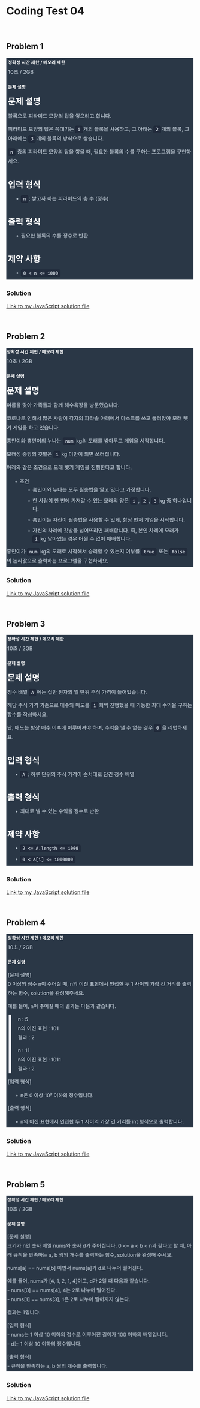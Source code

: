 # Coding Test 04

<br>

## Problem 1

<img src='./img/1.png' alt='problem-1-img' width='500' />

### Solution

[Link to my JavaScript solution file](./T04P1.js)

<br>

## Problem 2

<img src='./img/2.png' alt='problem-2-img' width='500' />

### Solution

[Link to my JavaScript solution file](./T04P2.js)

<br>

## Problem 3

<img src='./img/3.png' alt='problem-3-img' width='500' />

### Solution

[Link to my JavaScript solution file](./T04P3.js)

<br>

## Problem 4

<img src='./img/4.png' alt='problem-4-img' width='500' />

### Solution

[Link to my JavaScript solution file](./T04P4.js)

<br>

## Problem 5

<img src='./img/5.png' alt='problem-5-img' width='500' />

### Solution

[Link to my JavaScript solution file](./T04P5.js)

<br>
